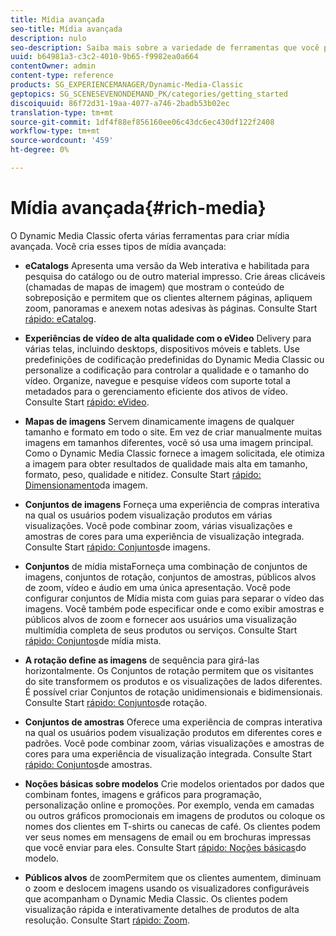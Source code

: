 ```yaml
---
title: Mídia avançada
seo-title: Mídia avançada
description: nulo
seo-description: Saiba mais sobre a variedade de ferramentas que você pode usar no Dynamic Media Classic para criar mídia avançada.
uuid: b64981a3-c3c2-4010-9b65-f9982ea0a664
contentOwner: admin
content-type: reference
products: SG_EXPERIENCEMANAGER/Dynamic-Media-Classic
geptopics: SG_SCENESEVENONDEMAND_PK/categories/getting_started
discoiquuid: 86f72d31-19aa-4077-a746-2badb53b02ec
translation-type: tm+mt
source-git-commit: 1df4f88ef856160ee06c43dc6ec430df122f2408
workflow-type: tm+mt
source-wordcount: '459'
ht-degree: 0%

---
```



# Mídia avançada{#rich-media}

O Dynamic Media Classic oferta várias ferramentas para criar mídia avançada. Você cria esses tipos de mídia avançada:

* **eCatalogs** Apresenta uma versão da Web interativa e habilitada para pesquisa do catálogo ou de outro material impresso. Crie áreas clicáveis (chamadas de mapas de imagem) que mostram o conteúdo de sobreposição e permitem que os clientes alternem páginas, apliquem zoom, panoramas e anexem notas adesivas às páginas. Consulte Start [rápido: eCatalog](/help/quick-start-ecatalog.md).

* **Experiências de vídeo de alta qualidade com o eVideo** Delivery para várias telas, incluindo desktops, dispositivos móveis e tablets. Use predefinições de codificação predefinidas do Dynamic Media Classic ou personalize a codificação para controlar a qualidade e o tamanho do vídeo. Organize, navegue e pesquise vídeos com suporte total a metadados para o gerenciamento eficiente dos ativos de vídeo. Consulte Start [rápido: eVideo](/help/quick-start-video.md).

* **Mapas de imagens** Servem dinamicamente imagens de qualquer tamanho e formato em todo o site. Em vez de criar manualmente muitas imagens em tamanhos diferentes, você só usa uma imagem principal. Como o Dynamic Media Classic fornece a imagem solicitada, ele otimiza a imagem para obter resultados de qualidade mais alta em tamanho, formato, peso, qualidade e nitidez. Consulte Start [rápido: Dimensionamento](/help/quick-start-image-sizing.md)da imagem.

* **Conjuntos de imagens** Forneça uma experiência de compras interativa na qual os usuários podem visualização produtos em várias visualizações. Você pode combinar zoom, várias visualizações e amostras de cores para uma experiência de visualização integrada. Consulte Start [rápido: Conjuntos](/help/quick-start-image-sets.md)de imagens.

* **Conjuntos** de mídia mistaForneça uma combinação de conjuntos de imagens, conjuntos de rotação, conjuntos de amostras, públicos alvos de zoom, vídeo e áudio em uma única apresentação. Você pode configurar conjuntos de Mídia mista com guias para separar o vídeo das imagens. Você também pode especificar onde e como exibir amostras e públicos alvos de zoom e fornecer aos usuários uma visualização multimídia completa de seus produtos ou serviços. Consulte Start [rápido: Conjuntos](/help/quick-start-mixed-media-sets.md)de mídia mista.

* **A rotação define as imagens** de sequência para girá-las horizontalmente. Os Conjuntos de rotação permitem que os visitantes do site transformem os produtos e os visualizações de lados diferentes. É possível criar Conjuntos de rotação unidimensionais e bidimensionais. Consulte Start [rápido: Conjuntos](/help/quick-start-spin-sets.md)de rotação.

* **Conjuntos de amostras** Oferece uma experiência de compras interativa na qual os usuários podem visualização produtos em diferentes cores e padrões. Você pode combinar zoom, várias visualizações e amostras de cores para uma experiência de visualização integrada. Consulte Start [rápido: Conjuntos](/help/quick-start-swatch-sets.md)de amostras.

* **Noções básicas sobre modelos** Crie modelos orientados por dados que combinam fontes, imagens e gráficos para programação, personalização online e promoções. Por exemplo, venda em camadas ou outros gráficos promocionais em imagens de produtos ou coloque os nomes dos clientes em T-shirts ou canecas de café. Os clientes podem ver seus nomes em mensagens de email ou em brochuras impressas que você enviar para eles. Consulte Start [rápido: Noções básicas](/help/quick-start-template-basics.md)do modelo.

* **Públicos alvos** de zoomPermitem que os clientes aumentem, diminuam o zoom e deslocem imagens usando os visualizadores configuráveis que acompanham o Dynamic Media Classic. Os clientes podem visualização rápida e interativamente detalhes de produtos de alta resolução. Consulte Start [rápido: Zoom](/help/quick-start-zoom.md).
